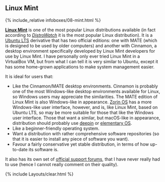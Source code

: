 ## Linux Mint
{% include_relative infoboxes/08-mint.html %}

[**Linux Mint**](https://linuxmint.com/) is one of the most popular Linux distributions available (in fact according to [*DistroWatch*](http://distrowatch.com/) it is the most popular Linux distribution). It is a [Ubuntu LTS](#ubuntu) derivative that has two official editions: one with MATE (which is designed to be used by older computers) and another with Cinnamon, a desktop environment specifically developed by Linux Mint developers for use by Linux Mint. I have personally only ever tried Linux Mint in a VirtualBox VM, but from what I can tell it is very similar to Ubuntu, except it has some home-grown applications to make system management easier.

It is ideal for users that:

* Like the Cinnamon/MATE desktop environments. Cinnamon is probably one of the most Windows-like desktop environments available for Linux, so Windows users may appreciate the similarities. The MATE edition of Linux Mint is also Windows-like in appearance. [Zorin OS](http://zorinos.com/) has a more Windows-like user interface, however, and is, like Linux Mint, based on Ubuntu LTS, so may be more suitable for those that like the Windows user interface. Those that want a similar, but macOS-like in appearance, distribution should probably use [deepin](#deepin) or [elementary OS](https://elementary.io/). 
* Like a beginner-friendly operating system.
* Want a distribution with rather comprehensive software repositories (so that it is easier to install any piece of software you want).
* Favour a fairly conservative yet stable distribution, in terms of how up-to-date its software is.

It also has its own set of [official support forums](https://forums.linuxmint.com/), that I have never really had to use (hence I cannot really comment on their quality). 

{% include Layouts/clear.html %}
